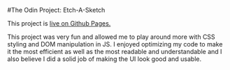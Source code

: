 #The Odin Project: Etch-A-Sketch

This project is [live on Github Pages.](https://corychung.github.io/odin-etch-a-sketch)

This project was very fun and allowed me to play around more with CSS styling and DOM manipulation in JS. I enjoyed optimizing my code to make it the most efficient as well as the most readable and understandable and I also believe I did a solid job of making the UI look good and usable.

